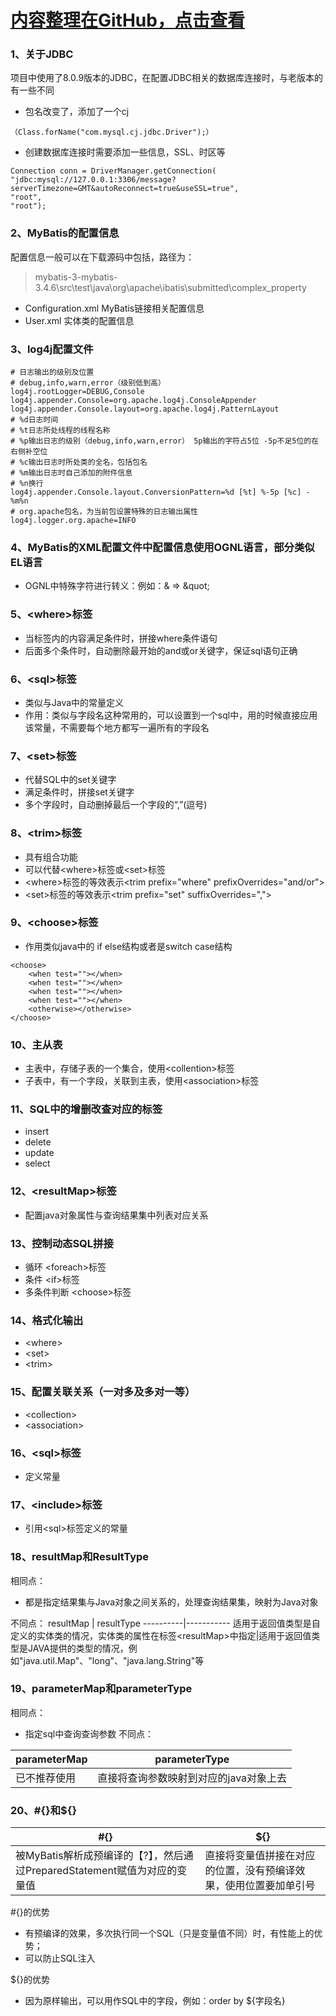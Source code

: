 # [内容整理在GitHub，点击查看](https://github.com/Muscleape/TestDemoProjects/tree/master/MyBatis)

### 1、关于JDBC
项目中使用了8.0.9版本的JDBC，在配置JDBC相关的数据库连接时，与老版本的有一些不同
- 包名改变了，添加了一个cj
```
（Class.forName("com.mysql.cj.jdbc.Driver");）
```
- 创建数据库连接时需要添加一些信息，SSL、时区等
```
Connection conn = DriverManager.getConnection(
"jdbc:mysql://127.0.0.1:3306/message?serverTimezone=GMT&autoReconnect=true&useSSL=true",
"root",
"root");
```

### 2、MyBatis的配置信息
配置信息一般可以在下载源码中包括，路径为：
> mybatis-3-mybatis-3.4.6\src\test\java\org\apache\ibatis\submitted\complex_property
- Configuration.xml  MyBatis链接相关配置信息
- User.xml 实体类的配置信息

### 3、log4j配置文件

```
# 日志输出的级别及位置 
# debug,info,warn,error（级别低到高）
log4j.rootLogger=DEBUG,Console
log4j.appender.Console=org.apache.log4j.ConsoleAppender
log4j.appender.Console.layout=org.apache.log4j.PatternLayout
# %d日志时间
# %t日志所处线程的线程名称
# %p输出日志的级别（debug,info,warn,error） 5p输出的字符占5位 -5p不足5位的在右侧补空位
# %c输出日志时所处类的全名，包括包名
# %m输出日志时自己添加的附件信息
# %n换行
log4j.appender.Console.layout.ConversionPattern=%d [%t] %-5p [%c] - %m%n
# org.apache包名，为当前包设置特殊的日志输出属性
log4j.logger.org.apache=INFO
```

### 4、MyBatis的XML配置文件中配置信息使用OGNL语言，部分类似EL语言
- OGNL中特殊字符进行转义：例如：&  => \&quot\;

### 5、\<where>标签
- 当标签内的内容满足条件时，拼接where条件语句
- 后面多个条件时，自动删除最开始的and或or关键字，保证sql语句正确


### 6、\<sql>标签
 - 类似与Java中的常量定义
 - 作用：类似与字段名这种常用的，可以设置到一个sql中，用的时候直接应用该常量，不需要每个地方都写一遍所有的字段名

### 7、\<set>标签
- 代替SQL中的set关键字
- 满足条件时，拼接set关键字
- 多个字段时，自动删掉最后一个字段的“,”(逗号)

### 8、\<trim>标签
- 具有组合功能
- 可以代替\<where>标签或\<set>标签
- \<where>标签的等效表示\<trim prefix="where" prefixOverrides="and/or">
- \<set>标签的等效表示\<trim prefix="set" suffixOverrides=",">

### 9、\<choose>标签
- 作用类似java中的 if else结构或者是switch case结构

```
<choose>
    <when test=""></when>
    <when test=""></when>
    <when test=""></when>
    <when test=""></when>
    <otherwise></otherwise>
</choose>
```

### 10、主从表
- 主表中，存储子表的一个集合，使用\<collention>标签
- 子表中，有一个字段，关联到主表，使用\<association>标签

### 11、SQL中的增删改查对应的标签
- insert
- delete
- update
- select

### 12、\<resultMap>标签
- 配置java对象属性与查询结果集中列表对应关系

### 13、控制动态SQL拼接
- 循环 \<foreach>标签
- 条件 \<if>标签
- 多条件判断 \<choose>标签

### 14、格式化输出
- \<where>
- \<set>
- \<trim>

### 15、配置关联关系（一对多及多对一等）
- \<collection>
- \<association>

### 16、\<sql>标签
- 定义常量

### 17、\<include>标签
- 引用\<sql>标签定义的常量

### 18、resultMap和ResultType

 相同点：
- 都是指定结果集与Java对象之间关系的，处理查询结果集，映射为Java对象

 不同点：
resultMap | resultType
----------|-----------
适用于返回值类型是自定义的实体类的情况，实体类的属性在标签\<resultMap>中指定|适用于返回值类型是JAVA提供的类型的情况，例如"java.util.Map"、"long"、"java.lang.String"等

### 19、parameterMap和parameterType

相同点：
- 指定sql中查询查询参数
不同点：

parameterMap|parameterType
--------|------
已不推荐使用|直接将查询参数映射到对应的java对象上去

### 20、#{}和${}

#{} | ${}
----|----
被MyBatis解析成预编译的【?】，然后通过PreparedStatement赋值为对应的变量值|直接将变量值拼接在对应的位置，没有预编译效果，使用位置要加单引号

#{}的优势
- 有预编译的效果，多次执行同一个SQL（只是变量值不同）时，有性能上的优势；
- 可以防止SQL注入

${}的优势
- 因为原样输出，可以用作SQL中的字段，例如：order by ${字段名}
